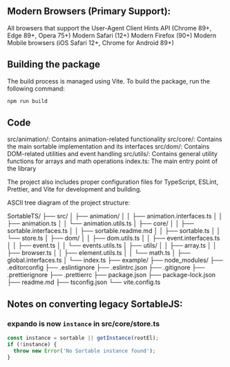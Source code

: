 ## Modern Browsers (Primary Support):

All browsers that support the User-Agent Client Hints API (Chrome 89+, Edge 89+, Opera 75+)
Modern Safari (12+)
Modern Firefox (90+)
Modern Mobile browsers (iOS Safari 12+, Chrome for Android 89+)

## Building the package

The build process is managed using Vite. To build the package, run the following command:

```bash
npm run build
```

## Code

src/animation/: Contains animation-related functionality
src/core/: Contains the main sortable implementation and its interfaces
src/dom/: Contains DOM-related utilities and event handling
src/utils/: Contains general utility functions for arrays and math operations
index.ts: The main entry point of the library

The project also includes proper configuration files for TypeScript, ESLint, Prettier, and Vite for development and building.

ASCII tree diagram of the project structure:

SortableTS/
├── src/
│ ├── animation/
│ │ ├── animation.interfaces.ts
│ │ ├── animation.ts
│ │ └── animation.utils.ts
│ ├── core/
│ │ ├── sortable.interfaces.ts
│ │ ├── sortable.readme.md
│ │ ├── sortable.ts
│ │ └── store.ts
│ ├── dom/
│ │ ├── dom.utils.ts
│ │ ├── event.interfaces.ts
│ │ ├── event.ts
│ │ └── events.utils.ts
│ ├── utils/
│ │ ├── array.ts
│ │ ├── browser.ts
│ │ ├── element.utils.ts
│ │ └── math.ts
│ ├── global.interfaces.ts
│ └── index.ts
├── example/
├── node_modules/
├── .editorconfig
├── .eslintignore
├── .eslintrc.json
├── .gitignore
├── .prettierignore
├── .prettierrc
├── package.json
├── package-lock.json
├── readme.md
├── tsconfig.json
└── vite.config.ts

## Notes on converting legacy SortableJS:

### expando is now `instance` in src/core/store.ts

```typescript
const instance = sortable || getInstance(rootEl);
if (!instance) {
  throw new Error('No Sortable instance found');
}
```
